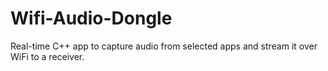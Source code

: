 # Wifi-Audio-Dongle
Real-time C++ app to capture audio from selected apps and stream it over WiFi to a receiver.

